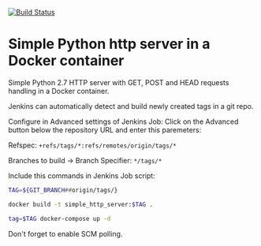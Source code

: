 [![Build Status](https://travis-ci.org/vensder/simple_http_server.svg?branch=development)](https://travis-ci.org/vensder/simple_http_server)

# Simple Python http server in a Docker container

Simple Python 2.7 HTTP server with GET, POST and HEAD requests handling in a Docker container.

Jenkins can automatically detect and build newly created tags in a git repo.

Configure in Advanced settings of Jenkins Job: 
Click on the Advanced button below the repository URL and enter this paremeters:

Refspec:
``+refs/tags/*:refs/remotes/origin/tags/*``


Branches to build -> Branch Specifier:
``*/tags/*``


Include this commands in Jenkins Job script:
```sh
TAG=${GIT_BRANCH##origin/tags/}

docker build -t simple_http_server:$TAG .

tag=$TAG docker-compose up -d
```
Don't forget to enable SCM polling.


